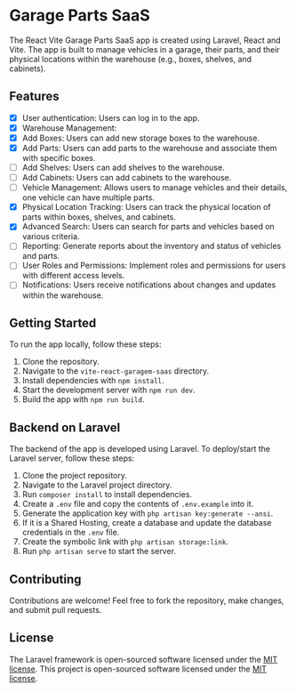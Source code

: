 # Garage Parts SaaS

The React Vite Garage Parts SaaS app is created using Laravel, React and Vite. The app is built to manage vehicles in a garage, their parts, and their physical locations within the warehouse (e.g., boxes, shelves, and cabinets).

## Features

-   [x] User authentication: Users can log in to the app.
-   [x] Warehouse Management:
-   [x] Add Boxes: Users can add new storage boxes to the warehouse.
-   [x] Add Parts: Users can add parts to the warehouse and associate them with specific boxes.
-   [ ] Add Shelves: Users can add shelves to the warehouse.
-   [ ] Add Cabinets: Users can add cabinets to the warehouse.
-   [ ] Vehicle Management: Allows users to manage vehicles and their details, one vehicle can have multiple parts.
-   [x] Physical Location Tracking: Users can track the physical location of parts within boxes, shelves, and cabinets.
-   [x] Advanced Search: Users can search for parts and vehicles based on various criteria.
-   [ ] Reporting: Generate reports about the inventory and status of vehicles and parts.
-   [ ] User Roles and Permissions: Implement roles and permissions for users with different access levels.
-   [ ] Notifications: Users receive notifications about changes and updates within the warehouse.

## Getting Started

To run the app locally, follow these steps:

1. Clone the repository.
2. Navigate to the `vite-react-garagem-saas` directory.
3. Install dependencies with `npm install`.
4. Start the development server with `npm run dev`.
5. Build the app with `npm run build`.

## Backend on Laravel

The backend of the app is developed using Laravel. To deploy/start the Laravel server, follow these steps:

1. Clone the project repository.
2. Navigate to the Laravel project directory.
3. Run `composer install` to install dependencies.
4. Create a `.env` file and copy the contents of `.env.example` into it.
5. Generate the application key with `php artisan key:generate --ansi`.
6. If it is a Shared Hosting, create a database and update the database credentials in the `.env` file.
7. Create the symbolic link with `php artisan storage:link`.
8. Run `php artisan serve` to start the server.

## Contributing

Contributions are welcome! Feel free to fork the repository, make changes, and submit pull requests.

## License

The Laravel framework is open-sourced software licensed under the [MIT license](https://opensource.org/licenses/MIT).
This project is open-sourced software licensed under the [MIT license](https://opensource.org/licenses/MIT).
